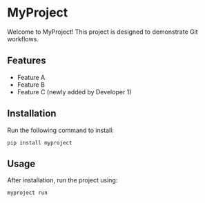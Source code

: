# MyProject

Welcome to MyProject! This project is designed to demonstrate Git workflows.

## Features
- Feature A
- Feature B
- Feature C (newly added by Developer 1)

## Installation
Run the following command to install:
```
pip install myproject
```

## Usage
After installation, run the project using:
```
myproject run
```

